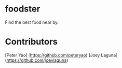 foodster
========

Find the best food near by. 

Contributors
============

[Peter Yao] (https://github.com/peteryao) 
[Joey Laguna] (https://github.com/joeylaguna)
